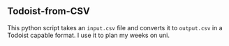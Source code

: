 ## Todoist-from-CSV

This python script takes an `input.csv` file and converts it to `output.csv` in a Todoist capable format.
I use it to plan my weeks on uni. 

